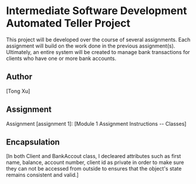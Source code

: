 # Intermediate Software Development Automated Teller Project
This project will be developed over the course of several assignments.  Each 
assignment will build on the work done in the previous assignment(s).  Ultimately, 
an entire system will be created to manage bank transactions for clients who 
have one or more bank accounts.

## Author
[Tong Xu]

## Assignment
Assignment [assignment 1]: [Module 1 Assignment Instructions -- Classes]

## Encapsulation
[In both Client and BankAccout class, I decleared attributes such as first name, balance, account number, client id as private
in order to make sure they can not be accessed from outside to ensures that the object's state remains consistent and valid.]
